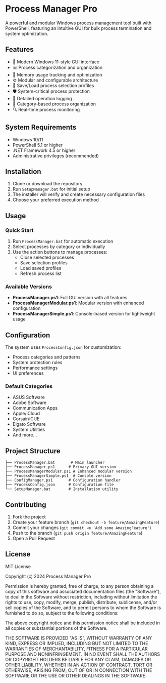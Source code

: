 # Process Manager Pro

A powerful and modular Windows process management tool built with PowerShell, featuring an intuitive GUI for bulk process termination and system optimization.

## Features

- 🚀 Modern Windows 11-style GUI interface
- 📊 Process categorization and organization
- 💾 Memory usage tracking and optimization
- ⚙️ Modular and configurable architecture
- 🔄 Save/Load process selection profiles
- 🛡️ System-critical process protection
- 📝 Detailed operation logging
- 🎨 Category-based process organization
- 🔍 Real-time process monitoring

## System Requirements

- Windows 10/11
- PowerShell 5.1 or higher
- .NET Framework 4.5 or higher
- Administrative privileges (recommended)

## Installation

1. Clone or download the repository
2. Run `SetupManager.bat` for initial setup
3. The installer will verify and create necessary configuration files
4. Choose your preferred execution method

## Usage

### Quick Start

1. Run `ProcessManager.bat` for automatic execution
2. Select processes by category or individually
3. Use the action buttons to manage processes:
   - Close selected processes
   - Save selection profiles
   - Load saved profiles
   - Refresh process list

### Available Versions

- **ProcessManager.ps1**: Full GUI version with all features
- **ProcessManagerModular.ps1**: Modular version with enhanced configuration
- **ProcessManagerSimple.ps1**: Console-based version for lightweight usage

## Configuration

The system uses `ProcessConfig.json` for customization:

- Process categories and patterns
- System protection rules
- Performance settings
- UI preferences

### Default Categories

- ASUS Software
- Adobe Software
- Communication Apps
- Apple/iCloud
- Corsair/iCUE
- Elgato Software
- System Utilities
- And more...

## Project Structure

```
├── ProcessManager.bat       # Main launcher
├── ProcessManager.ps1      # Primary GUI version
├── ProcessManagerModular.ps1 # Enhanced modular version
├── ProcessManagerSimple.ps1  # Console version
├── ConfigManager.ps1       # Configuration handler
├── ProcessConfig.json      # Configuration file
└── SetupManager.bat        # Installation utility
```

## Contributing

1. Fork the project
2. Create your feature branch (`git checkout -b feature/AmazingFeature`)
3. Commit your changes (`git commit -m 'Add some AmazingFeature'`)
4. Push to the branch (`git push origin feature/AmazingFeature`)
5. Open a Pull Request

## License

MIT License

Copyright (c) 2024 Process Manager Pro

Permission is hereby granted, free of charge, to any person obtaining a copy
of this software and associated documentation files (the "Software"), to deal
in the Software without restriction, including without limitation the rights
to use, copy, modify, merge, publish, distribute, sublicense, and/or sell
copies of the Software, and to permit persons to whom the Software is
furnished to do so, subject to the following conditions:

The above copyright notice and this permission notice shall be included in all
copies or substantial portions of the Software.

THE SOFTWARE IS PROVIDED "AS IS", WITHOUT WARRANTY OF ANY KIND, EXPRESS OR
IMPLIED, INCLUDING BUT NOT LIMITED TO THE WARRANTIES OF MERCHANTABILITY,
FITNESS FOR A PARTICULAR PURPOSE AND NONINFRINGEMENT. IN NO EVENT SHALL THE
AUTHORS OR COPYRIGHT HOLDERS BE LIABLE FOR ANY CLAIM, DAMAGES OR OTHER
LIABILITY, WHETHER IN AN ACTION OF CONTRACT, TORT OR OTHERWISE, ARISING FROM,
OUT OF OR IN CONNECTION WITH THE SOFTWARE OR THE USE OR OTHER DEALINGS IN THE
SOFTWARE.
